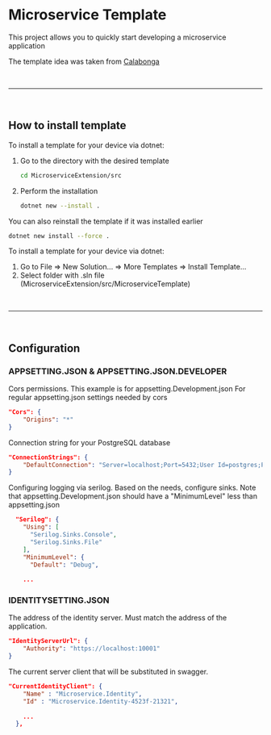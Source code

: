 # Microservice Template

This project allows you to quickly start developing a microservice application

The template idea was taken from [Calabonga](https://github.com/Calabonga/Microservice-Template)

<br>

---

<br>

## How to install template

To install a template for your device via dotnet:

1. Go to the directory with the desired template
    ```bash
    cd MicroserviceExtension/src
    ```
2. Perform the installation
    ```bash
    dotnet new --install .
    ```

You can also reinstall the template if it was installed earlier

```bash
dotnet new install --force .
```

To install a template for your device via dotnet:

1. Go to File => New Solution... => More Templates => Install Template...
2. Select folder with .sln file (MicroserviceExtension/src/MicroserviceTemplate)

<br>

---

<br>

## Configuration

### APPSETTING.JSON & APPSETTING.JSON.DEVELOPER 

Cors permissions. This example is for appsetting.Development.json For regular appsetting.json settings needed by cors

```json
"Cors": {
    "Origins": "*"
}  
```

Connection string for your PostgreSQL database

```json 
"ConnectionStrings": {
    "DefaultConnection": "Server=localhost;Port=5432;User Id=postgres;Password=password;Database=Microservice.Identity"
}
```

Configuring logging via serilog. Based on the needs, configure sinks. Note that appsetting.Development.json should have a "MinimumLevel" less than appsetting.json

```json
  "Serilog": {
    "Using": [
      "Serilog.Sinks.Console",
      "Serilog.Sinks.File"
    ],
    "MinimumLevel": {
      "Default": "Debug",
    
    ...
```

### IDENTITYSETTING.JSON

The address of the identity server. Must match the address of the application.

```json
"IdentityServerUrl": {
    "Authority": "https://localhost:10001"
}
```

The current server client that will be substituted in swagger.

```json
"CurrentIdentityClient": {
    "Name" : "Microservice.Identity",
    "Id" : "Microservice.Identity-4523f-21321",
    
    ...
  }, 
